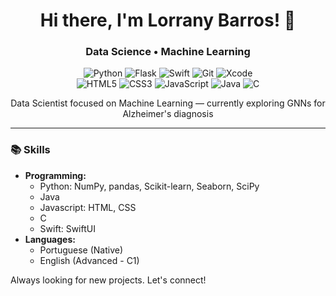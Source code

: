 <h1 align="center">Hi there, I'm Lorrany Barros! 👋</h1>

<h3 align="center">Data Science • Machine Learning</h3>

<div display="flex" align="center">
  <img src="https://img.shields.io/badge/Python-FFD43B?style=for-the-badge&logo=python&logoColor=blu" alt="Python"/>
  <img src="https://img.shields.io/badge/Flask-000000?style=for-the-badge&logo=flask&logoColor=white" alt="Flask"/>
  <img src="https://img.shields.io/badge/Swift-FA7343?style=for-the-badge&logo=swift&logoColor=white" alt="Swift"/>
  <img src="https://img.shields.io/badge/GIT-E44C30?style=for-the-badge&logo=git&logoColor=white" alt="Git"/>
  <img src="https://img.shields.io/badge/Xcode-007ACC?style=for-the-badge&logo=Xcode&logoColor=white" alt="Xcode"/>
</div>

<div display="flex" align="center">
  <img src="https://img.shields.io/badge/HTML5-E34F26?style=for-the-badge&logo=html5&logoColor=white" alt="HTML5"/>
  <img src="https://img.shields.io/badge/CSS3-1572B6?style=for-the-badge&logo=css3&logoColor=white" alt="CSS3"/>
  <img src="https://img.shields.io/badge/JavaScript-323330?style=for-the-badge&logo=javascript&logoColor=F7DF1E" alt="JavaScript"/>
  <img src="https://img.shields.io/badge/Java-ED8B00?style=for-the-badge&logo=openjdk&logoColor=white" alt="Java"/>
  <img src="https://img.shields.io/badge/C-00599C?style=for-the-badge&logo=c&logoColor=white" alt="C"/>
</div>

<p align="center">Data Scientist focused on Machine Learning — currently exploring GNNs for Alzheimer's diagnosis</p>

---

### 📚 Skills
- **Programming:**
  - Python: NumPy, pandas, Scikit-learn, Seaborn, SciPy
  - Java
  - Javascript: HTML, CSS
  - C
  - Swift: SwiftUI
- **Languages:**
    - Portuguese (Native)
    - English (Advanced - C1)

Always looking for new projects. Let's connect! 
